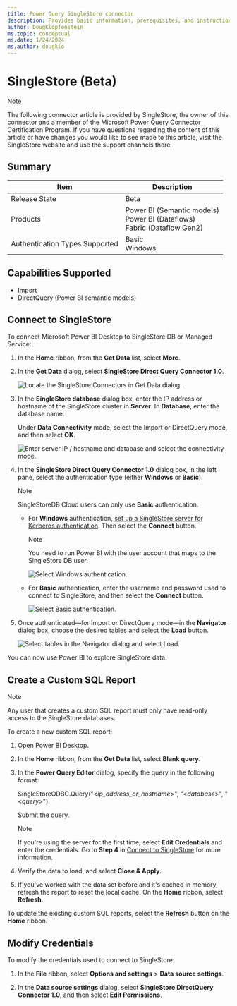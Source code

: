 ```yaml
---
title: Power Query SingleStore connector
description: Provides basic information, prerequisites, and instructions on how to connect to your SingleStore data.
author: DougKlopfenstein
ms.topic: conceptual
ms.date: 1/24/2024
ms.author: dougklo
---
```


# SingleStore (Beta)

> [!NOTE]
> The following connector article is provided by SingleStore, the owner of this connector and a member of the Microsoft Power Query Connector Certification Program. If you have questions regarding the content of this article or have changes you would like to see made to this article, visit the SingleStore website and use the support channels there.

## Summary

| Item | Description
|--|--|
| Release State | Beta |
| Products | Power BI (Semantic models)<br/>Power BI (Dataflows)<br/>Fabric (Dataflow Gen2) |
| Authentication Types Supported | Basic<br/>Windows |

## Capabilities Supported

* Import
* DirectQuery (Power BI semantic models)

## Connect to SingleStore

To connect Microsoft Power BI Desktop to SingleStore DB or Managed Service:

1. In the **Home** ribbon, from the **Get Data** list, select **More**.

2. In the **Get Data** dialog, select **SingleStore Direct Query Connector 1.0**.

    ![Locate the SingleStore Connectors in Get Data dialog.](./media/singlestore/ss-get-data-connector.png)

3. In the **SingleStore database** dialog box, enter the IP address or hostname of the SingleStore cluster in **Server**. In **Database**, enter the database name.

    Under **Data Connectivity** mode, select the Import or DirectQuery mode, and then select **OK**.

    ![Enter server IP / hostname and database and select the connectivity mode.](./media/singlestore/ss-db-select-mode.png)

4. In the **SingleStore Direct Query Connector 1.0** dialog box, in the left pane, select the authentication type (either **Windows** or **Basic**).

    > [!NOTE]
    > SingleStoreDB Cloud users can only use **Basic** authentication.

    * For **Windows** authentication, [set up a SingleStore server for Kerberos authentication](https://docs.singlestore.com/db/v7.3/en/security/authentication/kerberos-authentication.html). Then select the **Connect** button.

       > [!NOTE]
       > You need to run Power BI with the user account that maps to the SingleStore DB user.

       ![Select Windows authentication.](./media/singlestore/ss-db-windows.png)

    * For **Basic** authentication, enter the username and password used to connect to SingleStore, and then select the **Connect** button.

       ![Select Basic authentication.](./media/singlestore/ss-db-basic.png)

5. Once authenticated&mdash;for Import or DirectQuery mode&mdash;in the **Navigator** dialog box, choose the desired tables and select the **Load** button.

    ![Select tables in the Navigator dialog and select Load.](./media/singlestore/ss-nav-load.png)

You can now use Power BI to explore SingleStore data.

## Create a Custom SQL Report

> [!NOTE]
> Any user that creates a custom SQL report must only have read-only access to the SingleStore databases.

To create a new custom SQL report:

1. Open Power BI Desktop.

2. In the **Home** ribbon, from the **Get Data** list, select **Blank query**.

3. In the **Power Query Editor** dialog, specify the query in the following format:

    SingleStoreODBC.Query("\<_ip_address_or_hostname_>", "\<_database_>", "\<_query_>")

    Submit the query.

    > [!NOTE]
    > If you're using the server for the first time, select **Edit Credentials** and enter the credentials. Go to **Step 4** in [Connect to SingleStore](#connect-to-singlestore) for more information.

4. Verify the data to load, and select **Close & Apply**.

5. If you've worked with the data set before and it's cached in memory, refresh the report to reset the local cache. On the **Home** ribbon, select **Refresh**.

To update the existing custom SQL reports, select the **Refresh** button on the **Home** ribbon.

## Modify Credentials

To modify the credentials used to connect to SingleStore:

1. In the **File** ribbon, select **Options and settings** > **Data source settings**.

2. In the **Data source settings** dialog, select **SingleStore DirectQuery Connector 1.0**, and then select **Edit Permissions**.
